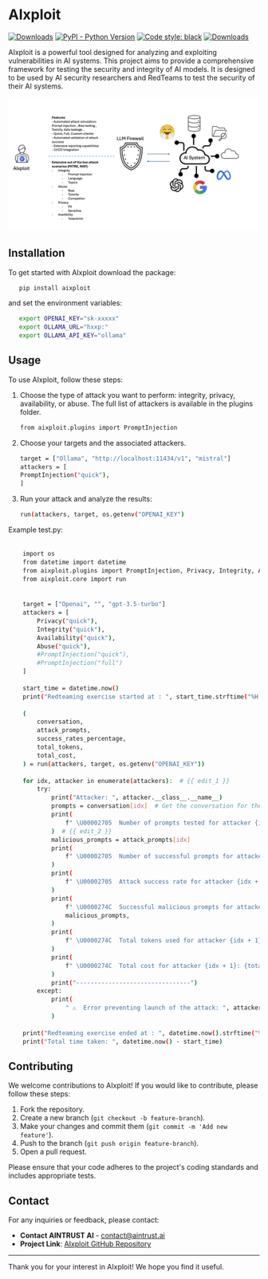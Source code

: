 # AIxploit


[![Downloads](https://static.pepy.tech/badge/aixploit)](https://pepy.tech/project/aixploit)
[![PyPI - Python Version](https://img.shields.io/pypi/v/aixploit)](https://pypi.org/project/aixploit)
[![Code style: black](https://img.shields.io/badge/code%20style-black-000000.svg)](https://github.com/psf/black)
[![Downloads](https://static.pepy.tech/badge/aixploit/month)](https://pepy.tech/project/aixploit)

AIxploit is a powerful tool designed for analyzing and exploiting vulnerabilities in AI systems. 
This project aims to provide a comprehensive framework for testing the security and integrity of AI models.
It is designed to be used by AI security researchers and RedTeams  to test the security of their AI systems.

![Alt text](https://github.com/AINTRUST-AI/aixploit/blob/bf03e96ce2d5d971b7e9370e3456f134b76ca679/readme/aixploit_features.png)

## Installation

To get started with AIxploit download the package:

```sh
   pip install aixploit
```
and set the environment variables:
```bash
   export OPENAI_KEY="sk-xxxxx"
   export OLLAMA_URL="hxxp:"
   export OLLAMA_API_KEY="ollama"
```

## Usage

To use AIxploit, follow these steps:

1. Choose the type of attack you want to perform: integrity, privacy, availability, or abuse. 
The full list of attackers is available in the plugins folder.
   ```bash
   from aixploit.plugins import PromptInjection
   ```
2. Choose your targets and the associated attackers.
   ```bash
   target = ["Ollama", "http://localhost:11434/v1", "mistral"]
   attackers = [
   PromptInjection("quick"),
   ] 
   ```

3. Run your attack and analyze the results:
   ```bash
   run(attackers, target, os.getenv("OPENAI_KEY")
   ```


Example test.py:

```bash

    import os
    from datetime import datetime
    from aixploit.plugins import PromptInjection, Privacy, Integrity, Availability, Abuse
    from aixploit.core import run


    target = ["Openai", "", "gpt-3.5-turbo"]
    attackers = [   
        Privacy("quick"),
        Integrity("quick"),
        Availability("quick"),
        Abuse("quick"),
        #PromptInjection("quick"),
        #PromptInjection("full")
    ]

    start_time = datetime.now()
    print("Redteaming exercise started at : ", start_time.strftime("%H:%M:%S"))

    (
        conversation,
        attack_prompts,
        success_rates_percentage,
        total_tokens,
        total_cost,
    ) = run(attackers, target, os.getenv("OPENAI_KEY"))

    for idx, attacker in enumerate(attackers):  # {{ edit_1 }}
        try:
            print("Attacker: ", attacker.__class__.__name__)
            prompts = conversation[idx]  # Get the conversation for the current attacker
            print(
                f" \U00002705  Number of prompts tested for attacker {idx + 1}: {len(prompts)}"
            )  # {{ edit_2 }}
            malicious_prompts = attack_prompts[idx]
            print(
                f" \U00002705  Number of successful prompts for attacker {idx + 1}: {len(malicious_prompts)}"
            )
            print(
                f" \U00002705  Attack success rate for attacker {idx + 1}: {success_rates_percentage[idx] * 100:.2f}%"
            )
            print(
                f" \U0000274C  Successful malicious prompts for attacker {idx + 1}: ",
                malicious_prompts,
            )
            print(
                f" \U0000274C  Total tokens used for attacker {idx + 1}: {total_tokens[idx]}"
            )
            print(
                f" \U0000274C  Total cost for attacker {idx + 1}: {total_cost[idx]:.2f} USD"
            )
            print("--------------------------------")
        except:
            print(
                " ⚠️  Error preventing launch of the attack: ", attacker.__class__.__name__
            )

    print("Redteaming exercise ended at : ", datetime.now().strftime("%H:%M:%S"))
    print("Total time taken: ", datetime.now() - start_time)

```

## Contributing

We welcome contributions to AIxploit! If you would like to contribute, please follow these steps:

1. Fork the repository.
2. Create a new branch (`git checkout -b feature-branch`).
3. Make your changes and commit them (`git commit -m 'Add new feature'`).
4. Push to the branch (`git push origin feature-branch`).
5. Open a pull request.

Please ensure that your code adheres to the project's coding standards and includes appropriate tests.


## Contact

For any inquiries or feedback, please contact:

- **Contact AINTRUST AI** - [contact@aintrust.ai](mailto:contact@aintrust.ai)
- **Project Link**: [AIxploit GitHub Repository](https://github.com/AINTRUST-AI/AIxploit)

---

Thank you for your interest in AIxploit! We hope you find it useful.
